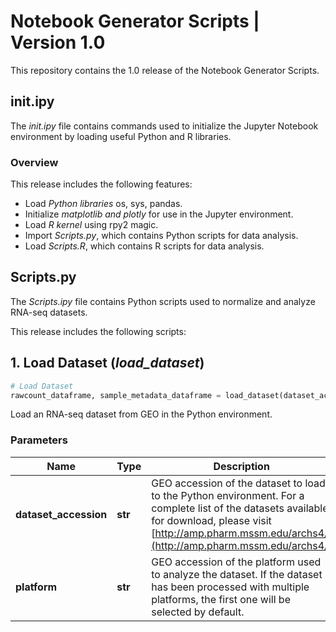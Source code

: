 # Notebook Generator Scripts | Version 1.0
This repository contains the 1.0 release of the Notebook Generator Scripts.

## init.ipy
The *init.ipy* file contains commands used to initialize the Jupyter Notebook environment by loading useful Python and R libraries.


### Overview
This release includes the following features:
* Load *Python libraries* os, sys, pandas.
* Initialize *matplotlib and plotly* for use in the Jupyter environment.
* Load *R kernel* using rpy2 magic.
* Import *Scripts.py*, which contains Python scripts for data analysis.
* Load *Scripts.R*, which contains R scripts for data analysis.


## Scripts.py
The *Scripts.ipy* file contains Python scripts used to normalize and analyze RNA-seq datasets.

This release includes the following scripts:

## 1. Load Dataset (*load_dataset*)
```python
# Load Dataset
rawcount_dataframe, sample_metadata_dataframe = load_dataset(dataset_accession, platform=None)
```
Load an RNA-seq dataset from GEO in the Python environment.

### Parameters
| Name | Type | Description | Notes |
| ---- | ---- | ----------- | ----- |
| **dataset_accession** | **str** | GEO accession of the dataset to load to the Python environment.  For a complete list of the datasets available for download, please visit [http://amp.pharm.mssm.edu/archs4/](http://amp.pharm.mssm.edu/archs4/) | [required] |
| **platform** | **str** | GEO accession of the platform used to analyze the dataset.  If the dataset has been processed with multiple platforms, the first one will be selected by default. | [optional] |